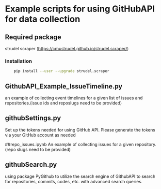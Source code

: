 # Example scripts for using GitHubAPI for data collection

## Required package
strudel scraper (https://cmustrudel.github.io/strudel.scraper/)

### Installation
```bash
    pip install --user --upgrade strudel.scraper

```
## GithubAPI_Example_IssueTimeline.py
an example of collecting event timelines for a given list of issues and repositories.(issue ids and reposlugs need to be provided)

## githubSettings.py 
Set up the tokens needed for using GitHub API. Please generate the tokens via your GitHub account as needed

##repo_issues.ipynb
An example of collecting issues for a given repository. (repo slugs need to be provided)

## githubSearch.py
using package PyGithub to utilize the search engine of GithubAPI to search for repositories, commits, codes, etc. with advanced search queries.
